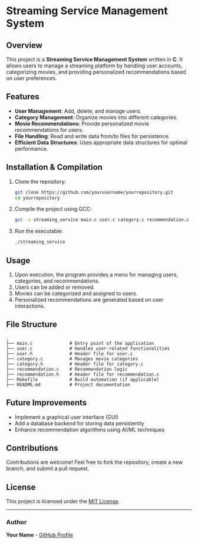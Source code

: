 # Streaming Service Management System

## Overview
This project is a **Streaming Service Management System** written in **C**. It allows users to manage a streaming platform by handling user accounts, categorizing movies, and providing personalized recommendations based on user preferences.

## Features
- **User Management**: Add, delete, and manage users.
- **Category Management**: Organize movies into different categories.
- **Movie Recommendations**: Provide personalized movie recommendations for users.
- **File Handling**: Read and write data from/to files for persistence.
- **Efficient Data Structures**: Uses appropriate data structures for optimal performance.

## Installation & Compilation
1. Clone the repository:
   ```sh
   git clone https://github.com/yourusername/yourrepository.git
   cd yourrepository
   ```
2. Compile the project using GCC:
   ```sh
   gcc -o streaming_service main.c user.c category.c recommendation.c -Wall -Wextra
   ```
3. Run the executable:
   ```sh
   ./streaming_service
   ```

## Usage
1. Upon execution, the program provides a menu for managing users, categories, and recommendations.
2. Users can be added or removed.
3. Movies can be categorized and assigned to users.
4. Personalized recommendations are generated based on user interactions.

## File Structure
```
.
├── main.c              # Entry point of the application
├── user.c              # Handles user-related functionalities
├── user.h              # Header file for user.c
├── category.c          # Manages movie categories
├── category.h          # Header file for category.c
├── recommendation.c    # Recommendation logic
├── recommendation.h    # Header file for recommendation.c
├── Makefile            # Build automation (if applicable)
├── README.md           # Project documentation
```

## Future Improvements
- Implement a graphical user interface (GUI)
- Add a database backend for storing data persistently
- Enhance recommendation algorithms using AI/ML techniques

## Contributions
Contributions are welcome! Feel free to fork the repository, create a new branch, and submit a pull request.

## License
This project is licensed under the [MIT License](LICENSE).

---

### Author
**Your Name** - [GitHub Profile](https://github.com/yourusername)

